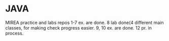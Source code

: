 # JAVA
MIREA practice and labs repos
1-7 ex. are done. 
8 lab done(4 different main classes, for making check progress easier. 
9, 10 ex. are done. 
12 pr. in process.
